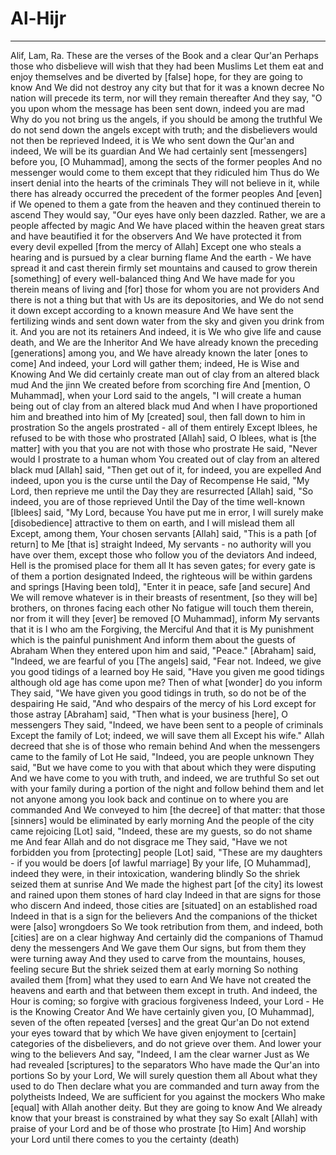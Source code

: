 # Al-Hijr
---
Alif, Lam, Ra. These are the verses of the Book and a clear Qur'an
Perhaps those who disbelieve will wish that they had been Muslims
Let them eat and enjoy themselves and be diverted by [false] hope, for they are going to know
And We did not destroy any city but that for it was a known decree
No nation will precede its term, nor will they remain thereafter
And they say, "O you upon whom the message has been sent down, indeed you are mad
Why do you not bring us the angels, if you should be among the truthful
We do not send down the angels except with truth; and the disbelievers would not then be reprieved
Indeed, it is We who sent down the Qur'an and indeed, We will be its guardian
And We had certainly sent [messengers] before you, [O Muhammad], among the sects of the former peoples
And no messenger would come to them except that they ridiculed him
Thus do We insert denial into the hearts of the criminals
They will not believe in it, while there has already occurred the precedent of the former peoples
And [even] if We opened to them a gate from the heaven and they continued therein to ascend
They would say, "Our eyes have only been dazzled. Rather, we are a people affected by magic
And We have placed within the heaven great stars and have beautified it for the observers
And We have protected it from every devil expelled [from the mercy of Allah]
Except one who steals a hearing and is pursued by a clear burning flame
And the earth - We have spread it and cast therein firmly set mountains and caused to grow therein [something] of every well-balanced thing
And We have made for you therein means of living and [for] those for whom you are not providers
And there is not a thing but that with Us are its depositories, and We do not send it down except according to a known measure
And We have sent the fertilizing winds and sent down water from the sky and given you drink from it. And you are not its retainers
And indeed, it is We who give life and cause death, and We are the Inheritor
And We have already known the preceding [generations] among you, and We have already known the later [ones to come]
And indeed, your Lord will gather them; indeed, He is Wise and Knowing
And We did certainly create man out of clay from an altered black mud
And the jinn We created before from scorching fire
And [mention, O Muhammad], when your Lord said to the angels, "I will create a human being out of clay from an altered black mud
And when I have proportioned him and breathed into him of My [created] soul, then fall down to him in prostration
So the angels prostrated - all of them entirely
Except Iblees, he refused to be with those who prostrated
[Allah] said, O Iblees, what is [the matter] with you that you are not with those who prostrate
He said, "Never would I prostrate to a human whom You created out of clay from an altered black mud
[Allah] said, "Then get out of it, for indeed, you are expelled
And indeed, upon you is the curse until the Day of Recompense
He said, "My Lord, then reprieve me until the Day they are resurrected
[Allah] said, "So indeed, you are of those reprieved
Until the Day of the time well-known
[Iblees] said, "My Lord, because You have put me in error, I will surely make [disobedience] attractive to them on earth, and I will mislead them all
Except, among them, Your chosen servants
[Allah] said, "This is a path [of return] to Me [that is] straight
Indeed, My servants - no authority will you have over them, except those who follow you of the deviators
And indeed, Hell is the promised place for them all
It has seven gates; for every gate is of them a portion designated
Indeed, the righteous will be within gardens and springs
[Having been told], "Enter it in peace, safe [and secure]
And We will remove whatever is in their breasts of resentment, [so they will be] brothers, on thrones facing each other
No fatigue will touch them therein, nor from it will they [ever] be removed
[O Muhammad], inform My servants that it is I who am the Forgiving, the Merciful
And that it is My punishment which is the painful punishment
And inform them about the guests of Abraham
When they entered upon him and said, "Peace." [Abraham] said, "Indeed, we are fearful of you
[The angels] said, "Fear not. Indeed, we give you good tidings of a learned boy
He said, "Have you given me good tidings although old age has come upon me? Then of what [wonder] do you inform
They said, "We have given you good tidings in truth, so do not be of the despairing
He said, "And who despairs of the mercy of his Lord except for those astray
[Abraham] said, "Then what is your business [here], O messengers
They said, "Indeed, we have been sent to a people of criminals
Except the family of Lot; indeed, we will save them all
Except his wife." Allah decreed that she is of those who remain behind
And when the messengers came to the family of Lot
He said, "Indeed, you are people unknown
They said, "But we have come to you with that about which they were disputing
And we have come to you with truth, and indeed, we are truthful
So set out with your family during a portion of the night and follow behind them and let not anyone among you look back and continue on to where you are commanded
And We conveyed to him [the decree] of that matter: that those [sinners] would be eliminated by early morning
And the people of the city came rejoicing
[Lot] said, "Indeed, these are my guests, so do not shame me
And fear Allah and do not disgrace me
They said, "Have we not forbidden you from [protecting] people
[Lot] said, "These are my daughters - if you would be doers [of lawful marriage]
By your life, [O Muhammad], indeed they were, in their intoxication, wandering blindly
So the shriek seized them at sunrise
And We made the highest part [of the city] its lowest and rained upon them stones of hard clay
Indeed in that are signs for those who discern
And indeed, those cities are [situated] on an established road
Indeed in that is a sign for the believers
And the companions of the thicket were [also] wrongdoers
So We took retribution from them, and indeed, both [cities] are on a clear highway
And certainly did the companions of Thamud deny the messengers
And We gave them Our signs, but from them they were turning away
And they used to carve from the mountains, houses, feeling secure
But the shriek seized them at early morning
So nothing availed them [from] what they used to earn
And We have not created the heavens and earth and that between them except in truth. And indeed, the Hour is coming; so forgive with gracious forgiveness
Indeed, your Lord - He is the Knowing Creator
And We have certainly given you, [O Muhammad], seven of the often repeated [verses] and the great Qur'an
Do not extend your eyes toward that by which We have given enjoyment to [certain] categories of the disbelievers, and do not grieve over them. And lower your wing to the believers
And say, "Indeed, I am the clear warner
Just as We had revealed [scriptures] to the separators
Who have made the Qur'an into portions
So by your Lord, We will surely question them all
About what they used to do
Then declare what you are commanded and turn away from the polytheists
Indeed, We are sufficient for you against the mockers
Who make [equal] with Allah another deity. But they are going to know
And We already know that your breast is constrained by what they say
So exalt [Allah] with praise of your Lord and be of those who prostrate [to Him]
And worship your Lord until there comes to you the certainty (death)

